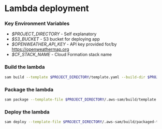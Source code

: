 # Lambda deployment

### Key Environment Variables
- *$PROJECT_DIRECTORY* - Self explanatory
- *$S3_BUCKET* - S3 bucket for deploying app
- *$OPENWEATHER_API_KEY* - API key provided for/by https://openweathermap.org
- *$CF_STACK_NAME* - Cloud Formation stack name    

### Build the lambda
```bash
sam build --template $PROJECT_DIRECTORY/template.yaml --build-dir $PROJECT_DIRECTORY/.aws-sam/build
```

### Package the lambda
```bash
sam package --template-file $PROJECT_DIRECTORY/.aws-sam/build/template.yaml --output-template-file $PROJECT_DIRECTORY/.aws-sam/build/packaged-template.yaml --s3-bucket $S3_BUCKET
```

### Deploy the lambda
```bash
sam deploy --template-file $PROJECT_DIRECTORY/.aws-sam/build/packaged-template.yaml --stack-name $CF_STACK_NAME --s3-bucket $S3_BUCKET --capabilities CAPABILITY_IAM CAPABILITY_NAMED_IAM --no-execute-changeset --parameter-overrides \"WeatherProviderApiKey\"=\"$OPENWEATHER_API_KEY\"
```